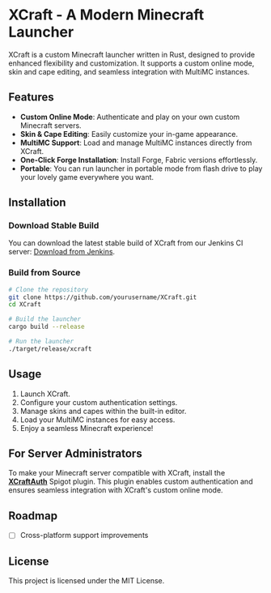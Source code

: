 # XCraft - A Modern Minecraft Launcher

XCraft is a custom Minecraft launcher written in Rust, designed to provide enhanced flexibility and customization. It supports a custom online mode, skin and cape editing, and seamless integration with MultiMC instances.

## Features

- **Custom Online Mode**: Authenticate and play on your own custom Minecraft servers.
- **Skin & Cape Editing**: Easily customize your in-game appearance.
- **MultiMC Support**: Load and manage MultiMC instances directly from XCraft.
- **One-Click Forge Installation**: Install Forge, Fabric versions effortlessly.
- **Portable**: You can run launcher in portable mode from flash drive to play your lovely game everywhere you want.

## Installation

### Download Stable Build
You can download the latest stable build of XCraft from our Jenkins CI server:
[Download from Jenkins](https://jenkins.awain.net/job/XCraft/lastStableBuild/).

### Build from Source

```sh
# Clone the repository
git clone https://github.com/yourusername/XCraft.git
cd XCraft

# Build the launcher
cargo build --release

# Run the launcher
./target/release/xcraft
```

## Usage
1. Launch XCraft.
2. Configure your custom authentication settings.
3. Manage skins and capes within the built-in editor.
4. Load your MultiMC instances for easy access.
5. Enjoy a seamless Minecraft experience!

## For Server Administrators
To make your Minecraft server compatible with XCraft, install the [**XCraftAuth**](https://gitea.awain.net/alterwain/XCraftAuth) Spigot plugin. This plugin enables custom authentication and ensures seamless integration with XCraft's custom online mode.

## Roadmap
- [ ] Cross-platform support improvements

## License
This project is licensed under the MIT License.